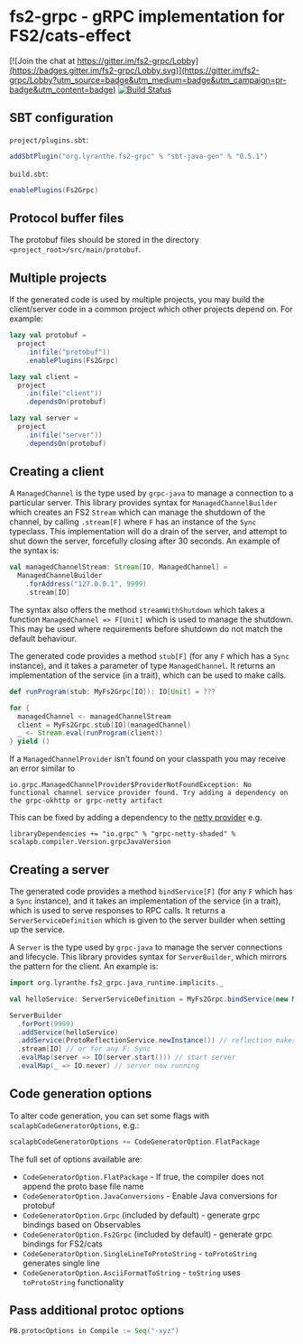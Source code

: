 # fs2-grpc - gRPC implementation for FS2/cats-effect

[![Join the chat at https://gitter.im/fs2-grpc/Lobby](https://badges.gitter.im/fs2-grpc/Lobby.svg)](https://gitter.im/fs2-grpc/Lobby?utm_source=badge&utm_medium=badge&utm_campaign=pr-badge&utm_content=badge)
[![Build Status](https://travis-ci.org/fiadliel/fs2-grpc.svg?branch=master)](https://travis-ci.org/fiadliel/fs2-grpc)

## SBT configuration

`project/plugins.sbt`:
```scala
addSbtPlugin("org.lyranthe.fs2-grpc" % "sbt-java-gen" % "0.5.1")
```

`build.sbt`:
```scala
enablePlugins(Fs2Grpc)
```

## Protocol buffer files

The protobuf files should be stored in the directory `<project_root>/src/main/protobuf`.

## Multiple projects

If the generated code is used by multiple projects, you may build the client/server code in a common project which other projects depend on. For example:

```scala
lazy val protobuf =
  project
    .in(file("protobuf"))
    .enablePlugins(Fs2Grpc)

lazy val client =
  project
    .in(file("client"))
    .dependsOn(protobuf)

lazy val server =
  project
    .in(file("server"))
    .dependsOn(protobuf)
```

## Creating a client

A `ManagedChannel` is the type used by `grpc-java` to manage a connection to a particular server. This library provides syntax for `ManagedChannelBuilder` which creates an FS2 `Stream` which can manage the shutdown of the channel, by calling `.stream[F]` where `F` has an instance of the `Sync` typeclass. This implementation will do a drain of the server, and attempt to shut down the server, forcefully closing after 30 seconds. An example of the syntax is:

```scala
val managedChannelStream: Stream[IO, ManagedChannel] =
  ManagedChannelBuilder
    .forAddress("127.0.0.1", 9999)
    .stream[IO]
```

The syntax also offers the method `streamWithShutdown` which takes a function `ManagedChannel => F[Unit]` which is used to manage the shutdown. This may be used where requirements before shutdown do not match the default behaviour.

The generated code provides a method `stub[F]` (for any `F` which has a `Sync` instance), and it takes a parameter of type `ManagedChannel`. It returns an implementation of the service (in a trait), which can be used to make calls.

```scala
def runProgram(stub: MyFs2Grpc[IO]): IO[Unit] = ???

for {
  managedChannel <- managedChannelStream
  client = MyFs2Grpc.stub[IO](managedChannel)
  _ <- Stream.eval(runProgram(client))
} yield ()
```

If a `ManagedChannelProvider` isn't found on your classpath you may receive an error similar to 
```
io.grpc.ManagedChannelProvider$ProviderNotFoundException: No functional channel service provider found. Try adding a dependency on the grpc-okhttp or grpc-netty artifact
```
This can be fixed by adding a dependency to the [netty provider](https://github.com/grpc/grpc-java#transport) e.g.
```
libraryDependencies += "io.grpc" % "grpc-netty-shaded" % scalapb.compiler.Version.grpcJavaVersion
```

## Creating a server

The generated code provides a method `bindService[F]` (for any `F` which has a `Sync` instance), and it takes an implementation of the service (in a trait), which is used to serve responses to RPC calls. It returns a `ServerServiceDefinition` which is given to the server builder when setting up the service.

A `Server` is the type used by `grpc-java` to manage the server connections and lifecycle. This library provides syntax for `ServerBuilder`, which mirrors the pattern for the client. An example is:

```scala
import org.lyranthe.fs2_grpc.java_runtime.implicits._

val helloService: ServerServiceDefinition = MyFs2Grpc.bindService(new MyImpl())

ServerBuilder
  .forPort(9999)
  .addService(helloService)
  .addService(ProtoReflectionService.newInstance()) // reflection makes lots of tooling happy
  .stream[IO] // or for any F: Sync
  .evalMap(server => IO(server.start())) // start server
  .evalMap(_ => IO.never) // server now running
```

## Code generation options

To alter code generation, you can set some flags with `scalapbCodeGeneratorOptions`, e.g.:

```scala
scalapbCodeGeneratorOptions += CodeGeneratorOption.FlatPackage
```

The full set of options available are:

 - `CodeGeneratorOption.FlatPackage` - If true, the compiler does not append the proto base file name
 - `CodeGeneratorOption.JavaConversions` - Enable Java conversions for protobuf
 - `CodeGeneratorOption.Grpc` (included by default) - generate grpc bindings based on Observables
 - `CodeGeneratorOption.Fs2Grpc` (included by default) - generate grpc bindings for FS2/cats
 - `CodeGeneratorOption.SingleLineToProtoString` - `toProtoString` generates single line
 - `CodeGeneratorOption.AsciiFormatToString` - `toString` uses `toProtoString` functionality

## Pass additional protoc options

```scala
PB.protocOptions in Compile := Seq("-xyz")
```
